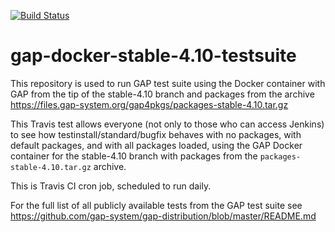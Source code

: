 [![Build Status](https://travis-ci.org/gap-infra/gap-docker-stable-4.10-testsuite.svg?branch=master)](https://travis-ci.org/gap-infra/gap-docker-stable-4.10-testsuite)

# gap-docker-stable-4.10-testsuite

This repository is used to run GAP test suite using the Docker container
with GAP from the tip of the stable-4.10 branch and packages from the archive
https://files.gap-system.org/gap4pkgs/packages-stable-4.10.tar.gz

This Travis test allows everyone (not only to those who can access Jenkins)
to see how testinstall/standard/bugfix behaves with no packages, with default
packages, and with all packages loaded, using the GAP Docker container for
the stable-4.10 branch with packages from the `packages-stable-4.10.tar.gz` archive.

This is Travis CI cron job, scheduled to run daily.

For the full list of all publicly available tests from the GAP test suite
see https://github.com/gap-system/gap-distribution/blob/master/README.md
